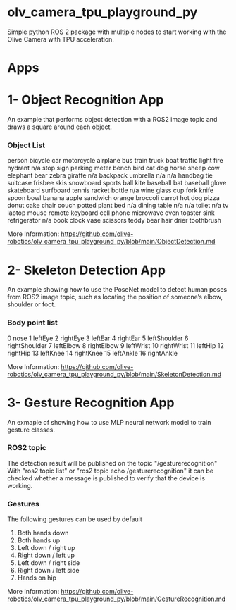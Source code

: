 # olv_camera_tpu_playground_py
Simple python ROS 2 package with multiple nodes to start working with the Olive Camera with TPU acceleration. 

# Apps 

# 1- Object Recognition App
An example that performs object detection with a ROS2 image topic and draws a square around each object. 

### Object List
person
bicycle
car
motorcycle
airplane
bus
train
truck
boat
traffic light
fire hydrant
n/a
stop sign
parking meter
bench
bird
cat
dog
horse
sheep
cow
elephant
bear
zebra
giraffe
n/a
backpack
umbrella
n/a
n/a
handbag
tie
suitcase
frisbee
skis
snowboard
sports ball
kite
baseball bat
baseball glove
skateboard
surfboard
tennis racket
bottle
n/a
wine glass
cup
fork
knife
spoon
bowl
banana
apple
sandwich
orange
broccoli
carrot
hot dog
pizza
donut
cake
chair
couch
potted plant
bed
n/a
dining table
n/a
n/a
toilet
n/a
tv
laptop
mouse
remote
keyboard
cell phone
microwave
oven
toaster
sink
refrigerator
n/a
book
clock
vase
scissors
teddy bear
hair drier
toothbrush

More Information:
https://github.com/olive-robotics/olv_camera_tpu_playground_py/blob/main/ObjectDetection.md

# 2- Skeleton Detection App
An example showing how to use the PoseNet model to detect human poses from ROS2 image topic, such as locating the position of someone’s elbow, shoulder or foot.

### Body point list
0	nose
1	leftEye
2	rightEye
3	leftEar
4	rightEar
5	leftShoulder
6	rightShoulder
7	leftElbow
8	rightElbow
9	leftWrist
10	rightWrist
11	leftHip
12	rightHip
13	leftKnee
14	rightKnee
15	leftAnkle
16	rightAnkle

More Information:
https://github.com/olive-robotics/olv_camera_tpu_playground_py/blob/main/SkeletonDetection.md

# 3- Gesture Recognition App
An exmaple of showing how to use MLP neural network model to train gesture classes.

### ROS2 topic
The detection result will be published on the topic "/gesturerecognition"
With "ros2 topic list" or "ros2 topic echo /gesturerecognition" it can be checked whether a message is published to verify that the device is working.

### Gestures
The following gestures can be used by default

1) Both hands down
2) Both hands up
3) Left down / right up
4) Right down / left up
5) Left down / right side
6) Right down / left side
7) Hands on hip

More Information:
https://github.com/olive-robotics/olv_camera_tpu_playground_py/blob/main/GestureRecognition.md
